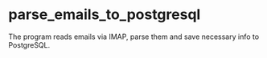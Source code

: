 # parse_emails_to_postgresql
The program reads emails via IMAP, parse them and save necessary info to PostgreSQL.
